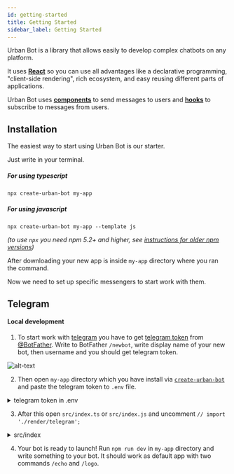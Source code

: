 ```yaml
---
id: getting-started
title: Getting Started
sidebar_label: Getting Started
---
```

Urban Bot is a library that allows easily to develop complex chatbots on any platform. 

It uses <a href="https://github.com/facebook/react" target="_blanck">**React**</a> so you can use all advantages like a declarative programming, "client-side rendering", rich ecosystem, and easy reusing different parts of applications. 

Urban Bot uses **[components](components.md)** to send messages to users and **[hooks](hooks.md)** to subscribe to messages from users.

## Installation
The easiest way to start using Urban Bot is our starter.

Just write in your terminal.
##### For using typescript
```shell
npx create-urban-bot my-app
```
##### For using javascript
```shell
npx create-urban-bot my-app --template js
```
_(to use `npx` you need npm 5.2+ and higher, see <a href="https://gist.github.com/gaearon/4064d3c23a77c74a3614c498a8bb1c5f" target="_blank">instructions for older npm versions</a>)_

After downloading your new app is inside `my-app` directory where you ran the command.

Now we need to set up specific messengers to start work with them.
## Telegram
#### Local development
1. To start work with <a href="https://telegram.org/" target="_blank">telegram</a> you have to get <a href="https://core.telegram.org/bots#6-botfather" target="_blank">telegram token</a>
from <a href="https://t.me/botfather" target="_blank">@BotFather</a>. Write to BotFather `/newbot`, write display name of your new bot, then username and you should get telegram token.

![alt-text](assets/telegram-token.gif)

2. Then open `my-app` directory which you have install via [`create-urban-bot`](#installation) and paste the telegram token to `.env` file.
<details>
<summary>telegram token in .env</summary>
![telegram-token-env](assets/telegram-token-env.png)
</details>

3. After this open `src/index.ts` or `src/index.js` and uncomment `// import './render/telegram';`
<details>
<summary>src/index</summary>
![telegram-token-env](assets/telegram-render.png)
</details>

4. Your bot is ready to launch! Run `npm run dev` in `my-app` directory and write something to your bot. It should work as default app with two commands `/echo` and `/logo`.
